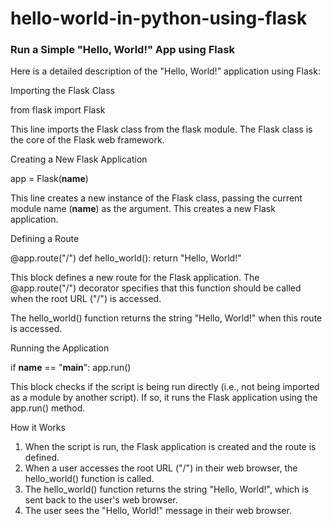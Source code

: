 # hello-world-in-python-using-flask
### Run a Simple "Hello, World!" App using Flask

Here is a detailed description of the "Hello, World!" application using Flask:

Importing the Flask Class

from flask import Flask


This line imports the Flask class from the flask module. The Flask class is the core of the Flask web framework.

Creating a New Flask Application

app = Flask(__name__)


This line creates a new instance of the Flask class, passing the current module name (__name__) as the argument. This creates a new Flask application.

Defining a Route

@app.route("/")
def hello_world():
    return "Hello, World!"


This block defines a new route for the Flask application. The @app.route("/") decorator specifies that this function should be called when the root URL ("/") is accessed.

The hello_world() function returns the string "Hello, World!" when this route is accessed.

Running the Application

if __name__ == "__main__":
    app.run()


This block checks if the script is being run directly (i.e., not being imported as a module by another script). If so, it runs the Flask application using the app.run() method.

How it Works
1. When the script is run, the Flask application is created and the route is defined.
2. When a user accesses the root URL ("/") in their web browser, the hello_world() function is called.
3. The hello_world() function returns the string "Hello, World!", which is sent back to the user's web browser.
4. The user sees the "Hello, World!" message in their web browser.
